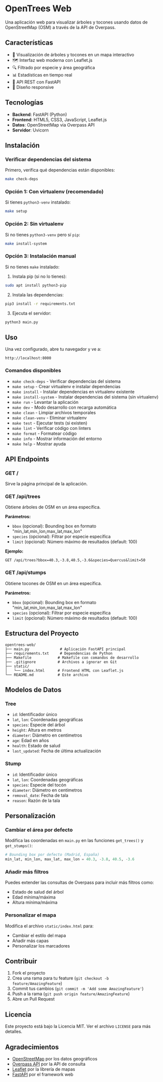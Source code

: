 # OpenTrees Web

Una aplicación web para visualizar árboles y tocones usando datos de OpenStreetMap (OSM) a través de la API de Overpass.

## Características

- 🌳 Visualización de árboles y tocones en un mapa interactivo
- 🗺️ Interfaz web moderna con Leaflet.js
- 🔍 Filtrado por especie y área geográfica
- 📊 Estadísticas en tiempo real
- 🚀 API REST con FastAPI
- 📱 Diseño responsive

## Tecnologías

- **Backend**: FastAPI (Python)
- **Frontend**: HTML5, CSS3, JavaScript, Leaflet.js
- **Datos**: OpenStreetMap via Overpass API
- **Servidor**: Uvicorn

## Instalación

### Verificar dependencias del sistema

Primero, verifica qué dependencias están disponibles:

```bash
make check-deps
```

### Opción 1: Con virtualenv (recomendado)

Si tienes `python3-venv` instalado:

```bash
make setup
```

### Opción 2: Sin virtualenv

Si no tienes `python3-venv` pero sí `pip`:

```bash
make install-system
```

### Opción 3: Instalación manual

Si no tienes `make` instalado:

1. Instala pip (si no lo tienes):
```bash
sudo apt install python3-pip
```

2. Instala las dependencias:
```bash
pip3 install -r requirements.txt
```

3. Ejecuta el servidor:
```bash
python3 main.py
```

## Uso

Una vez configurado, abre tu navegador y ve a:
```
http://localhost:8000
```

### Comandos disponibles

- `make check-deps` - Verificar dependencias del sistema
- `make setup` - Crear virtualenv e instalar dependencias
- `make install` - Instalar dependencias en virtualenv existente
- `make install-system` - Instalar dependencias del sistema (sin virtualenv)
- `make run` - Levantar la aplicación
- `make dev` - Modo desarrollo con recarga automática
- `make clean` - Limpiar archivos temporales
- `make clean-venv` - Eliminar virtualenv
- `make test` - Ejecutar tests (si existen)
- `make lint` - Verificar código con linters
- `make format` - Formatear código
- `make info` - Mostrar información del entorno
- `make help` - Mostrar ayuda

## API Endpoints

### GET /
Sirve la página principal de la aplicación.

### GET /api/trees
Obtiene árboles de OSM en un área específica.

**Parámetros:**
- `bbox` (opcional): Bounding box en formato "min_lat,min_lon,max_lat,max_lon"
- `species` (opcional): Filtrar por especie específica
- `limit` (opcional): Número máximo de resultados (default: 100)

**Ejemplo:**
```
GET /api/trees?bbox=40.3,-3.8,40.5,-3.6&species=Quercus&limit=50
```

### GET /api/stumps
Obtiene tocones de OSM en un área específica.

**Parámetros:**
- `bbox` (opcional): Bounding box en formato "min_lat,min_lon,max_lat,max_lon"
- `species` (opcional): Filtrar por especie específica
- `limit` (opcional): Número máximo de resultados (default: 100)

## Estructura del Proyecto

```
opentrees-web/
├── main.py              # Aplicación FastAPI principal
├── requirements.txt     # Dependencias de Python
├── Makefile            # Makefile con comandos de desarrollo
├── .gitignore          # Archivos a ignorar en Git
├── static/
│   └── index.html      # Frontend HTML con Leaflet.js
└── README.md           # Este archivo
```

## Modelos de Datos

### Tree
- `id`: Identificador único
- `lat`, `lon`: Coordenadas geográficas
- `species`: Especie del árbol
- `height`: Altura en metros
- `diameter`: Diámetro en centímetros
- `age`: Edad en años
- `health`: Estado de salud
- `last_updated`: Fecha de última actualización

### Stump
- `id`: Identificador único
- `lat`, `lon`: Coordenadas geográficas
- `species`: Especie del tocón
- `diameter`: Diámetro en centímetros
- `removal_date`: Fecha de tala
- `reason`: Razón de la tala

## Personalización

### Cambiar el área por defecto
Modifica las coordenadas en `main.py` en las funciones `get_trees()` y `get_stumps()`:

```python
# Bounding box por defecto (Madrid, España)
min_lat, min_lon, max_lat, max_lon = 40.3, -3.8, 40.5, -3.6
```

### Añadir más filtros
Puedes extender las consultas de Overpass para incluir más filtros como:
- Estado de salud del árbol
- Edad mínima/máxima
- Altura mínima/máxima

### Personalizar el mapa
Modifica el archivo `static/index.html` para:
- Cambiar el estilo del mapa
- Añadir más capas
- Personalizar los marcadores

## Contribuir

1. Fork el proyecto
2. Crea una rama para tu feature (`git checkout -b feature/AmazingFeature`)
3. Commit tus cambios (`git commit -m 'Add some AmazingFeature'`)
4. Push a la rama (`git push origin feature/AmazingFeature`)
5. Abre un Pull Request

## Licencia

Este proyecto está bajo la Licencia MIT. Ver el archivo `LICENSE` para más detalles.

## Agradecimientos

- [OpenStreetMap](https://www.openstreetmap.org/) por los datos geográficos
- [Overpass API](https://overpass-api.de/) por la API de consulta
- [Leaflet](https://leafletjs.com/) por la librería de mapas
- [FastAPI](https://fastapi.tiangolo.com/) por el framework web
